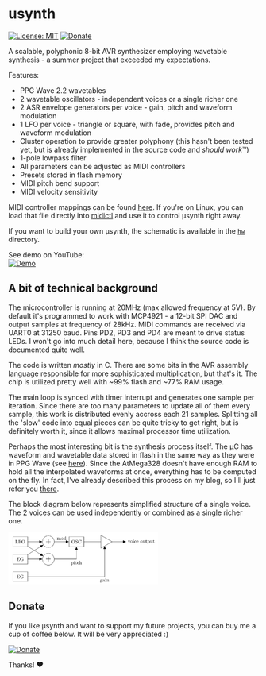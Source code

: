 # usynth
[![License: MIT](https://img.shields.io/badge/License-MIT-yellow.svg)](https://opensource.org/licenses/MIT)
[![Donate](https://img.shields.io/badge/Donate-PayPal-green.svg)](https://www.paypal.com/donate?hosted_button_id=KZ7DV93D98GAL)

A scalable, polyphonic 8-bit AVR synthesizer employing wavetable synthesis - a summer project that exceeded my expectations.

Features:
 - PPG Wave 2.2 wavetables
 - 2 wavetable oscillators - independent voices or a single richer one
 - 2 ASR envelope generators per voice - gain, pitch and waveform modulation
 - 1 LFO per voice - triangle or square, with fade, provides pitch and waveform modulation
 - Cluster operation to provide greater polyphony (this hasn't been tested yet, but is already implemented in the source code and _should work_&trade;)
 - 1-pole lowpass filter
 - All parameters can be adjusted as MIDI controllers
 - Presets stored in flash memory
 - MIDI pitch bend support
 - MIDI velocity sensitivity
 
MIDI controller mappings can be found [here](https://github.com/Jacajack/usynth/blob/master/midictl/usynth-midictl.ctl). If you're on Linux, you can load that file directly into [midictl](https://github.com/Jacajack/midictl) and use it to control µsynth right away.

If you want to build your own µsynth, the schematic is available in the [`hw`](https://github.com/Jacajack/usynth/tree/master/hw) directory.

See demo on YouTube:<br>
[![Demo](http://img.youtube.com/vi/hL-aASeibNs/0.jpg)](https://www.youtube.com/watch?v=hL-aASeibNs "µsynth demo")

## A bit of technical background

The microcontroller is running at 20MHz (max allowed frequency at 5V). By default it's programmed to work with MCP4921 - a 12-bit SPI DAC and output samples at frequency of 28kHz. MIDI commands are received via UART0 at 31250 baud. Pins PD2, PD3 and PD4 are meant to drive status LEDs. I won't go into much detail here, because I think the source code is documented quite well.

The code is written _mostly_ in C. There are some bits in the AVR assembly language responsible for more sophisticated multiplication, but that's it. The chip is utilized pretty well with ~99% flash and ~77% RAM usage. 

The main loop is synced with timer interrupt and generates one sample per iteration. Since there are too many parameters to update all of them every sample, this work is distributed evenly accross each 21 samples. Splitting all the 'slow' code into equal pieces can be quite tricky to get right, but is definitely worth it, since it allows maximal processor time utilization.

Perhaps the most interesting bit is the synthesis process itself. The µC has waveform and wavetable data stored in flash in the same way as they were in PPG Wave (see [here](https://jacajack.github.io/music/2019/12/10/PPG-EPROM.html)). Since the AtMega328 doesn't have enough RAM to hold all the interpolated waveforms at once, everything has to be computed on the fly. In fact, I've already described this process on my blog, so I'll just refer you [there](https://jacajack.github.io/music/synths/2020/04/25/More-PPG.html).

The block diagram below represents simplified structure of a single voice. The 2 voices can be used independently or combined as a single richer one.

<img width=60% src=img/voice.png />

## Donate

If you like µsynth and want to support my future projects, you can buy me a cup of coffee below. It will be very appreciated :)

[![Donate](https://img.shields.io/badge/Donate-PayPal-green.svg)](https://www.paypal.com/donate?hosted_button_id=KZ7DV93D98GAL)

Thanks! :heart:
